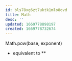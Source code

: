 ```yaml
---
id: bls78xg6zt7uktk1mlo8ovd
title: Math
desc: ''
updated: 1669778898197
created: 1669778732674
---
```

Math.pow(base, exponent)
- equivalent to **